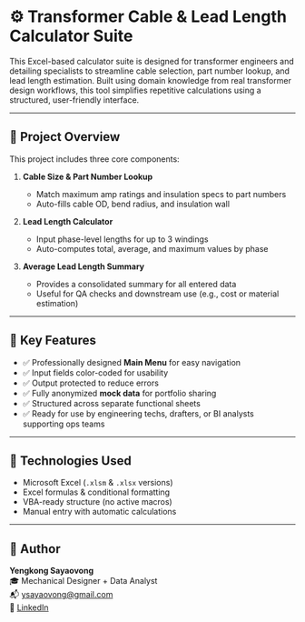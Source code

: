 # ⚙️ Transformer Cable & Lead Length Calculator Suite

This Excel-based calculator suite is designed for transformer engineers and detailing specialists to streamline cable selection, part number lookup, and lead length estimation. Built using domain knowledge from real transformer design workflows, this tool simplifies repetitive calculations using a structured, user-friendly interface.

---

## 📁 Project Overview

This project includes three core components:

1. **Cable Size & Part Number Lookup**
   - Match maximum amp ratings and insulation specs to part numbers
   - Auto-fills cable OD, bend radius, and insulation wall

2. **Lead Length Calculator**
   - Input phase-level lengths for up to 3 windings
   - Auto-computes total, average, and maximum values by phase

3. **Average Lead Length Summary**
   - Provides a consolidated summary for all entered data
   - Useful for QA checks and downstream use (e.g., cost or material estimation)

---

## 🧠 Key Features

- ✅ Professionally designed **Main Menu** for easy navigation
- ✅ Input fields color-coded for usability
- ✅ Output protected to reduce errors
- ✅ Fully anonymized **mock data** for portfolio sharing
- ✅ Structured across separate functional sheets
- ✅ Ready for use by engineering techs, drafters, or BI analysts supporting ops teams

---

## 🔧 Technologies Used

- Microsoft Excel (`.xlsm` & `.xlsx` versions)
- Excel formulas & conditional formatting
- VBA-ready structure (no active macros)
- Manual entry with automatic calculations

---



## 👤 Author

**Yengkong Sayaovong**  
🎓 Mechanical Designer + Data Analyst  
📬 ysayaovong@gmail.com  
🔗 [LinkedIn](https://www.linkedin.com/in/YengkongSayaovong)
